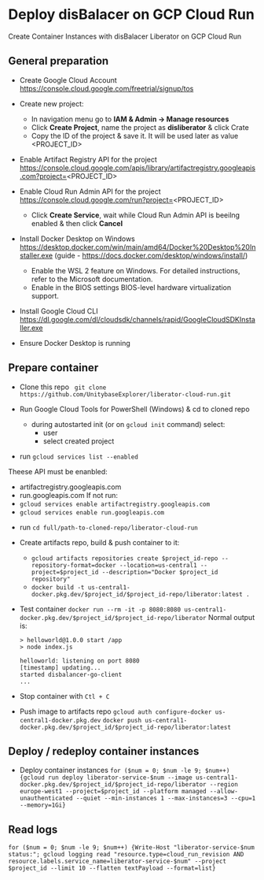 # Deploy disBalacer on GCP Cloud Run
Create Container Instances with disBalacer Liberator on GCP Cloud Run

## General preparation
- Create  Google Cloud Account https://console.cloud.google.com/freetrial/signup/tos
- Create new project:
    - In navigation menu go to **IAM & Admin -> Manage resources**
    - Click **Create Project**, name the project as **disliberator** & click Crate
    - Copy the ID of the project & save it. It will be used later as value <PROJECT_ID>

- Enable Artifact Registry API for the project https://console.cloud.google.com/apis/library/artifactregistry.googleapis.com?project=<PROJECT_ID>

- Enable Cloud Run Admin API for the project https://console.cloud.google.com/run?project=<PROJECT_ID>
    - Click **Create Service**, wait while Cloud Run Admin API is beeilng enabled & then click **Cancel**

- Install Docker Desktop on Windows https://desktop.docker.com/win/main/amd64/Docker%20Desktop%20Installer.exe (guide - https://docs.docker.com/desktop/windows/install/)
    - Enable the WSL 2 feature on Windows. For detailed instructions, refer to the Microsoft documentation.
    - Enable in the BIOS settings BIOS-level hardware virtualization support.

- Install Google Cloud CLI https://dl.google.com/dl/cloudsdk/channels/rapid/GoogleCloudSDKInstaller.exe

- Ensure Docker Desktop is running


## Prepare container
- Clone this repo
` git clone https://github.com/UnitybaseExplorer/liberator-cloud-run.git`

- Run Google Cloud Tools for PowerShell (Windows) & cd to cloned repo
    - during autostarted init (or on `gcloud init` command) select:
        - user
        - select created project

- run `gcloud services list --enabled`

Theese API must be enanbled:
- artifactregistry.googleapis.com
- run.googleapis.com
If not run:
- `gcloud services enable artifactregistry.googleapis.com`
- `gcloud services enable run.googleapis.com`

<!-- - run `$project_id="<PROJECT_ID>"` (replace <PROJECT_ID> with ID of the project created earlier) -->


- run `cd full/path-to-cloned-repo/liberator-cloud-run`

- Create artifacts repo, build & push container to it:    
    - `gcloud artifacts repositories create $project_id-repo --repository-format=docker --location=us-central1 --project=$project_id --description="Docker $project_id repository"`
    - `docker build -t us-central1-docker.pkg.dev/$project_id/$project_id-repo/liberator:latest .`

- Test container
`docker run --rm -it -p 8080:8080 us-central1-docker.pkg.dev/$project_id/$project_id-repo/liberator`
    Normal output is:
    ```
    > helloworld@1.0.0 start /app
    > node index.js

    helloworld: listening on port 8080
    [timestamp] updating...
    started disbalancer-go-client
    ...
    ```

- Stop container with `Ctl + C`

- Push image to artifacts repo
`gcloud auth configure-docker us-central1-docker.pkg.dev`
`docker push us-central1-docker.pkg.dev/$project_id/$project_id-repo/liberator:latest`


## Deploy / redeploy container instances
- Deploy container instances
`for ($num = 0; $num -le 9; $num++) {gcloud run deploy liberator-service-$num --image us-central1-docker.pkg.dev/$project_id/$project_id-repo/liberator --region europe-west1 --project=$project_id --platform managed --allow-unauthenticated --quiet --min-instances 1 --max-instances=3 --cpu=1 --memory=1Gi}`

## Read logs
`for ($num = 0; $num -le 9; $num++) {Write-Host "liberator-service-$num status:"; gcloud logging read "resource.type=cloud_run_revision AND resource.labels.service_name=liberator-service-$num" --project $project_id --limit 10 --flatten textPayload --format=list}`